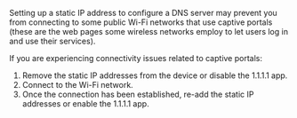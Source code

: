 <Aside type="note">

Setting up a static IP address to configure a DNS server may prevent you from connecting to some public Wi-Fi networks that use captive portals (these are the web pages some wireless networks employ to let users log in and use their services).

If you are experiencing connectivity issues related to captive portals:

1. Remove the static IP addresses from the device or disable the 1.1.1.1 app.
1. Connect to the Wi-Fi network.
1. Once the connection has been established, re-add the static IP addresses or enable the 1.1.1.1 app.

</Aside>
